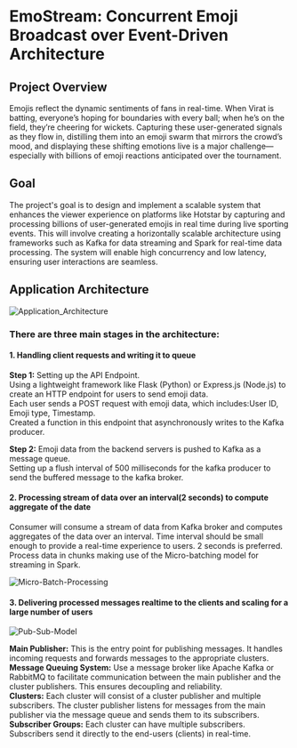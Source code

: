 # EmoStream: Concurrent Emoji Broadcast over Event-Driven Architecture

## Project Overview
Emojis reflect the dynamic sentiments of fans in real-time. When Virat is batting, everyone’s hoping for boundaries with every ball; when he’s on the field, they’re cheering for wickets. Capturing these user-generated signals as they flow in, distilling them into an emoji swarm that mirrors the crowd’s mood, and displaying these shifting emotions live is a major challenge—especially with billions of emoji reactions anticipated over the tournament.

## Goal
The project's goal is to design and implement a scalable system that enhances the viewer experience on platforms like Hotstar by capturing and processing billions of user-generated emojis in real time during live sporting events. This will involve creating a horizontally scalable architecture using frameworks such as Kafka for data streaming and Spark for real-time data processing. The system will enable high concurrency and low latency, ensuring user interactions are seamless.

## Application Architecture
![Application_Architecture](https://hackmd.io/_uploads/rkOBBlclyx.png)

### There are three main stages in the architecture:
#### 1. Handling client requests and writing it to queue
**Step 1:** Setting up the API Endpoint.<br>
Using a lightweight framework like Flask (Python) or Express.js (Node.js) to create an HTTP endpoint for users to send emoji data.<br>
Each user sends a POST request with emoji data, which includes:User ID, Emoji type, Timestamp.<br>
Created a function in this endpoint that asynchronously writes to the Kafka producer.<br>

**Step 2:** Emoji data from the backend servers is pushed to Kafka as a message queue.<br>
Setting up a flush interval of 500 milliseconds for the kafka producer to send the buffered message to the kafka broker.<br>

#### 2. Processing stream of data over an interval(2 seconds) to compute aggregate of the date
Consumer will consume a stream of data from Kafka broker and computes aggregates of the data over an interval. Time interval should be small enough to provide a real-time experience to users. 2 seconds is preferred.<br>
Process data in chunks making use of the Micro-batching model for streaming in Spark.<br>

![Micro-Batch-Processing](https://hackmd.io/_uploads/rkjyHRDeJx.png)

#### 3. Delivering processed messages realtime to the clients and scaling for a large number of users
![Pub-Sub-Model](https://hackmd.io/_uploads/SJanEX5l1g.png)

**Main Publisher:** This is the entry point for publishing messages. It handles incoming requests and forwards messages to the appropriate clusters.<br>
**Message Queuing System:** Use a message broker like Apache Kafka or RabbitMQ to facilitate communication between the main publisher and the cluster publishers. This ensures decoupling and reliability.<br>
**Clusters:** Each cluster will consist of a cluster publisher and multiple subscribers. The cluster publisher listens for messages from the main publisher via the message queue and sends them to its subscribers.<br>
**Subscriber Groups:** Each cluster can have multiple subscribers. Subscribers send it directly to the end-users (clients) in real-time.<br>



